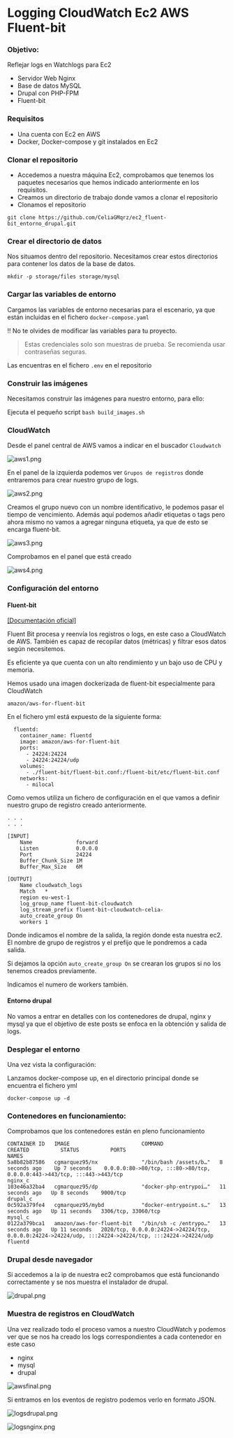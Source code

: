 # Logging CloudWatch Ec2 AWS Fluent-bit

### Objetivo:

Reflejar logs en Watchlogs para Ec2

* Servidor Web Nginx 
* Base de datos MySQL
* Drupal con PHP-FPM
* Fluent-bit

### Requisitos 

- Una cuenta con Ec2 en AWS
- Docker, Docker-compose y git instalados en Ec2
  
### Clonar el repositorio 

* Accedemos a nuestra máquina Ec2, comprobamos que tenemos los paquetes necesarios que hemos indicado anteriormente en los requisitos.
* Creamos un directorio de trabajo donde vamos a clonar el repositorio
* Clonamos el repositorio
```shell 
git clone https://github.com/CeliaGMqrz/ec2_fluent-bit_entorno_drupal.git
```

### Crear el directorio de datos 

Nos situamos dentro del repositorio.
Necesitamos crear estos directorios para contener los datos de la base de datos.

```shell 
mkdir -p storage/files storage/mysql
```

### Cargar las variables de entorno 

Cargamos las variables de entorno necesarias para el escenario, ya que están incluidas en el fichero `docker-compose.yaml`

!! No te olvides de modificar las variables para tu proyecto.

> Estas credenciales solo son muestras de prueba. Se recomienda usar contraseñas seguras.

Las encuentras en el fichero `.env` en el repositorio

### Construir las imágenes 

Necesitamos construir las imágenes para nuestro entorno, para ello:

Ejecuta el pequeño script `bash build_images.sh`

### CloudWatch

Desde el panel central de AWS vamos a indicar en el buscador `Cloudwatch`

![aws1.png](/images/aws1.png)

En el panel de la izquierda podemos ver `Grupos de registros` donde entraremos para crear nuestro grupo de logs.

![aws2.png](/images/aws2.png)

Creamos el grupo nuevo con un nombre identificativo, le podemos pasar el tiempo de vencimiento. Además aquí podemos añadir etiquetas o tags pero ahora mismo no vamos a agregar ninguna etiqueta, ya que de esto se encarga fluent-bit.

![aws3.png](/images/aws3.png)

Comprobamos en el panel que está creado

![aws4.png](/images/aws4.png)

### Configuración del entorno 

#### Fluent-bit 

[[Documentación oficial]](https://fluentbit.io/)

Fluent Bit procesa y reenvía los registros o logs, en este caso a CloudWatch de AWS. También es capaz de recopilar datos (métricas) y filtrar esos datos según necesitemos.

Es eficiente ya que cuenta con un alto rendimiento y un bajo uso de CPU y memoria.

Hemos usado una imagen dockerizada de fluent-bit especialmente para CloudWatch

`amazon/aws-for-fluent-bit`

En el fichero yml está expuesto de la siguiente forma:

```shell
  fluentd:
    container_name: fluentd
    image: amazon/aws-for-fluent-bit
    ports:
      - 24224:24224
      - 24224:24224/udp
    volumes:
      - ./fluent-bit/fluent-bit.conf:/fluent-bit/etc/fluent-bit.conf
    networks:
      - milocal

```

Como vemos utiliza un fichero de configuración en el que vamos a definir nuestro grupo de registro creado anteriormente.

```shell
. . . 
. . . 

[INPUT]
    Name              forward
    Listen            0.0.0.0
    Port              24224
    Buffer_Chunk_Size 1M
    Buffer_Max_Size   6M

[OUTPUT]
    Name cloudwatch_logs
    Match   *
    region eu-west-1
    log_group_name fluent-bit-cloudwatch
    log_stream_prefix fluent-bit-cloudwatch-celia-
    auto_create_group On
    workers 1

```

Donde indicamos el nombre de la salida, la región donde esta nuestra ec2. El nombre de grupo de registros y el prefijo que le pondremos a cada salida.

Si dejamos la opción `auto_create_group On` se crearan los grupos si no los tenemos creados previamente.

Indicamos el numero de workers también.

#### Entorno drupal

No vamos a entrar en detalles con los contenedores de drupal, nginx y mysql ya que el objetivo de este posts se enfoca en la obtención y salida de logs.


### Desplegar el entorno 

Una vez vista la configuración:

Lanzamos docker-compose up, en el directorio principal donde se encuentra el fichero yml

```shell
docker-compose up -d
```

### Contenedores en funcionamiento:

Comprobamos que los contenedores están en pleno funcionamiento

```shell
CONTAINER ID   IMAGE                       COMMAND                  CREATED          STATUS          PORTS                                                                                                    NAMES
5a8b82b87586   cgmarquez95/nx              "/bin/bash /assets/b…"   8 seconds ago    Up 7 seconds    0.0.0.0:80->80/tcp, :::80->80/tcp, 0.0.0.0:443->443/tcp, :::443->443/tcp                                 nginx_c
103e46a32ba4   cgmarquez95/dp              "docker-php-entrypoi…"   11 seconds ago   Up 8 seconds    9000/tcp                                                                                                 drupal_c
0c592a379fe4   cgmarquez95/mybd            "docker-entrypoint.s…"   13 seconds ago   Up 11 seconds   3306/tcp, 33060/tcp                                                                                      mysql_c
0122a379bca1   amazon/aws-for-fluent-bit   "/bin/sh -c /entrypo…"   13 seconds ago   Up 11 seconds   2020/tcp, 0.0.0.0:24224->24224/tcp, 0.0.0.0:24224->24224/udp, :::24224->24224/tcp, :::24224->24224/udp   fluentd

```


### Drupal desde navegador 
Si accedemos a la ip de nuestra ec2 comprobamos que está funcionando correctamente y se nos muestra el instalador de drupal.

![drupal.png](/images/drupal.png)


### Muestra de registros en CloudWatch

Una vez realizado todo el proceso vamos a nuestro CloudWatch y podemos ver que se nos ha creado los logs correspondientes a cada contenedor en este caso

* nginx
* mysql
* drupal

![awsfinal.png](/images/awsfinal.png)


Si entramos en los eventos de registro podemos verlo en formato JSON.

![logsdrupal.png](/images/logsdrupal.png)

![logsnginx.png](/images/logsnginx.png)




